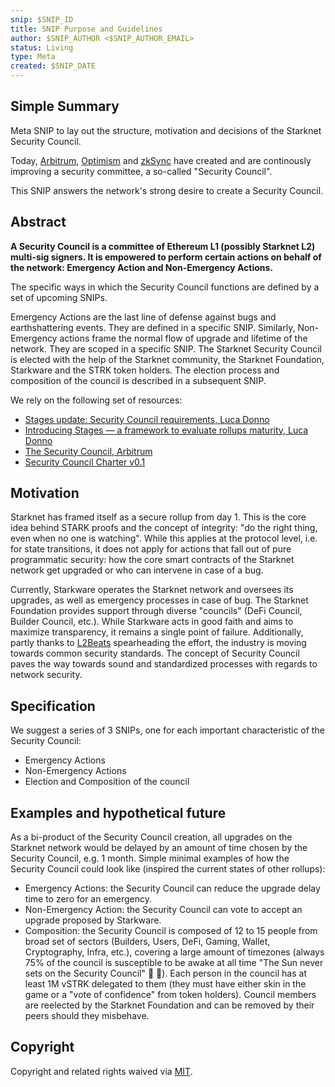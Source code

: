 ```yaml
---
snip: $SNIP_ID
title: SNIP Purpose and Guidelines
author: $SNIP_AUTHOR <$SNIP_AUTHOR_EMAIL>
status: Living
type: Meta
created: $SNIP_DATE
---
```


## Simple Summary

Meta SNIP to lay out the structure, motivation and decisions of the Starknet Security Council.

Today, [Arbitrum](https://docs.arbitrum.foundation/dao-constitution#section-3-the-security-council), [Optimism](https://github.com/ethereum-optimism/OPerating-manual/blob/main/Security%20Council%20Charter%20v0.1.md) and [zkSync](https://blog.matter-labs.io/security-council-2-0-2337a555f17a) have created and are continously improving a security committee, a so-called "Security Council".

This SNIP answers the network's strong desire to create a Security Council.

## Abstract

**A Security Council is a committee of Ethereum L1 (possibly Starknet L2) multi-sig signers. It is empowered to perform certain actions on behalf of the network: Emergency Action and Non-Emergency Actions.**

The specific ways in which the Security Council functions are defined by a set of upcoming SNIPs.

Emergency Actions are the last line of defense against bugs and earthshattering events. They are defined in a specific SNIP. Similarly, Non-Emergency actions frame the normal flow of upgrade and lifetime of the network. They are scoped in a specific SNIP. The Starknet Security Council is elected with the help of the Starknet community, the Starknet Foundation, Starkware and the STRK token holders. The election process and composition of the council is described in a subsequent SNIP.

We rely on the following set of resources:

- [Stages update: Security Council requirements, Luca Donno](https://medium.com/l2beat/stages-update-security-council-requirements-4c79cea8ef52)
- [Introducing Stages — a framework to evaluate rollups maturity, Luca Donno](https://medium.com/l2beat/introducing-stages-a-framework-to-evaluate-rollups-maturity-d290bb22befe)
- [The Security Council, Arbitrum](https://docs.arbitrum.foundation/dao-constitution#section-3-the-security-council)
- [Security Council Charter v0.1](https://github.com/ethereum-optimism/OPerating-manual/blob/main/Security%20Council%20Charter%20v0.1.md)

## Motivation

Starknet has framed itself as a secure rollup from day 1. This is the core idea behind STARK proofs and the concept of integrity: "do the right thing, even when no one is watching". While this applies at the protocol level, i.e. for state transitions, it does not apply for actions that fall out of pure programmatic security: how the core smart contracts of the Starknet network get upgraded or who can intervene in case of a bug.

Currently, Starkware operates the Starknet network and oversees its upgrades, as well as emergency processes in case of bug. The Starknet Foundation provides support through diverse "councils" (DeFi Council, Builder Council, etc.). While Starkware acts in good faith and aims to maximize transparency, it remains a single point of failure. Additionally, partly thanks to [L2Beats](https://l2beat.com/scaling/summary) spearheading the effort, the industry is moving towards common security standards. The concept of Security Council paves the way towards sound and standardized processes with regards to network security.

## Specification

We suggest a series of 3 SNIPs, one for each important characteristic of the Security Council:

- Emergency Actions
- Non-Emergency Actions
- Election and Composition of the council

## Examples and hypothetical future

As a bi-product of the Security Council creation, all upgrades on the Starknet network would be delayed by an amount of time chosen by the Security Council, e.g. 1 month.
Simple minimal examples of how the Security Council could look like (inspired the current states of other rollups):

- Emergency Actions: the Security Council can reduce the upgrade delay time to zero for an emergency.
- Non-Emergency Action: the Security Council can vote to accept an upgrade proposed by Starkware.
- Composition: the Security Council is composed of 12 to 15 people from broad set of sectors (Builders, Users, DeFi, Gaming, Wallet, Cryptography, Infra, etc.), covering a large amount of timezones (always 75% of the council is susceptible to be awake at all time "The Sun never sets on the Security Council" 👑 👀). Each person in the council has at least 1M vSTRK delegated to them (they must have either skin in the game or a "vote of confidence" from token holders). Council members are reelected by the Starknet Foundation and can be removed by their peers should they misbehave.

## Copyright

Copyright and related rights waived via [MIT](../LICENSE).
